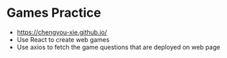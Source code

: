 # Games Practice
* https://chengyou-xie.github.io/
* Use React to create web games
* Use axios to fetch the game questions that are deployed on web page
